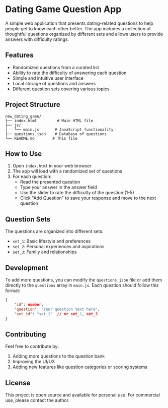 # Dating Game Question App

A simple web application that presents dating-related questions to help people get to know each other better. The app includes a collection of thoughtful questions organized by different sets and allows users to provide answers with difficulty ratings.

## Features

- Randomized questions from a curated list
- Ability to rate the difficulty of answering each question
- Simple and intuitive user interface
- Local storage of questions and answers
- Different question sets covering various topics

## Project Structure

```
new_dating_game/
├── index.html         # Main HTML file
├── js/
│   └── main.js       # JavaScript functionality
├── questions.json    # Database of questions
└── README.md        # This file
```

## How to Use

1. Open `index.html` in your web browser
2. The app will load with a randomized set of questions
3. For each question:
   - Read the presented question
   - Type your answer in the answer field
   - Use the slider to rate the difficulty of the question (1-5)
   - Click "Add Question" to save your response and move to the next question

## Question Sets

The questions are organized into different sets:
- `set_1`: Basic lifestyle and preferences
- `set_2`: Personal experiences and aspirations
- `set_3`: Family and relationships

## Development

To add more questions, you can modify the `questions.json` file or add them directly to the `questions` array in `main.js`. Each question should follow this format:

```json
{
    "id": number,
    "question": "Your question text here",
    "set_id": "set_1"  // or set_2, set_3
}
```

## Contributing

Feel free to contribute by:
1. Adding more questions to the question bank
2. Improving the UI/UX
3. Adding new features like question categories or scoring systems

## License

This project is open source and available for personal use. For commercial use, please contact the author.